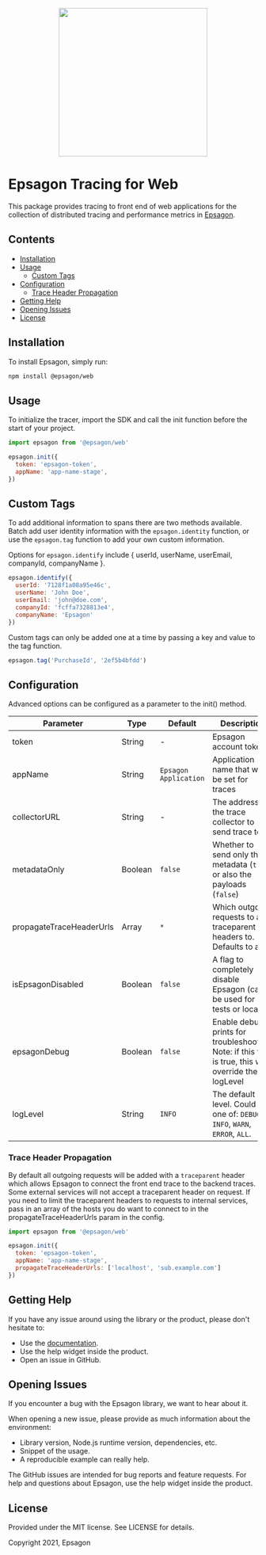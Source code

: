 
<p align="center">
  <a href="https://epsagon.com" target="_blank" align="center">
    <img src="https://cdn2.hubspot.net/hubfs/4636301/Positive%20RGB_Logo%20Horizontal%20-01.svg" width="300">
  </a>
  <br />
</p>

# Epsagon Tracing for Web

This package provides tracing to front end of web applications for the collection of distributed tracing and performance metrics in [Epsagon](https://app.epsagon.com/?utm_source=github).

## Contents

- [Installation](#installation)
- [Usage](#usage)
  - [Custom Tags](#custom-tags)
- [Configuration](#configuration)
  - [Trace Header Propagation](#trace-header-propagation)
- [Getting Help](#getting-help)
- [Opening Issues](#opening-issues)
- [License](#license)

## Installation

To install Epsagon, simply run:
```sh
npm install @epsagon/web
```

## Usage

To initialize the tracer, import the SDK and call the init function before the start of your project.

```javascript
import epsagon from '@epsagon/web'

epsagon.init({
  token: 'epsagon-token',
  appName: 'app-name-stage',
})
```

## Custom Tags

To add additional information to spans there are two methods available. Batch add user identity information with the ```epsagon.identity``` function, or use the ```epsagon.tag``` function to add your own custom information.

Options for ```epsagon.identify``` include { userId, userName, userEmail, companyId, companyName }.

```js
epsagon.identify({
  userId: '7128f1a08a95e46c', 
  userName: 'John Doe', 
  userEmail: 'john@doe.com',
  companyId: 'fcffa7328813e4', 
  companyName: 'Epsagon'
})

```

Custom tags can only be added one at a time by passing a key and value to the tag function.

```js
epsagon.tag('PurchaseId', '2ef5b4bfdd')
```

## Configuration

Advanced options can be configured as a parameter to the init() method.

|Parameter          |Type   |Default      |Description                                                                        |
|-------------------|-------|-------------|-----------------------------------------------------------------------------------|
|token              |String |-            |Epsagon account token                                                              |
|appName            |String |`Epsagon Application`|Application name that will be set for traces                                       |
|collectorURL       |String |-|The address of the trace collector to send trace to                                       |
|metadataOnly       |Boolean|`false`       |Whether to send only the metadata (`true`) or also the payloads (`false`)          |
|propagateTraceHeaderUrls       |Array|`*`       |Which outgoing requests to add traceparent headers to. Defaults to all.          |
|isEpsagonDisabled       |Boolean|`false`       |A flag to completely disable Epsagon (can be used for tests or locally)         |
|epsagonDebug       |Boolean|`false`       |Enable debug prints for troubleshooting. Note: if this flag is true, this will override the logLevel|
|logLevel       |String|`INFO`       |The default Log level. Could be one of: ```DEBUG```, ```INFO```, ```WARN```, ```ERROR```, ```ALL```.|


### Trace Header Propagation
By default all outgoing requests will be added with a `traceparent` header which allows Epsagon to connect the front end trace to the backend traces. Some external services will not accept a traceparent header on request. If you need to limit the traceparent headers to requests to internal services, pass in an array of the hosts you do want to connect to in the propagateTraceHeaderUrls param in the config.

```javascript
import epsagon from '@epsagon/web'

epsagon.init({
  token: 'epsagon-token',
  appName: 'app-name-stage',
  propagateTraceHeaderUrls: ['localhost', 'sub.example.com']
})
```

## Getting Help

If you have any issue around using the library or the product, please don't hesitate to:

* Use the [documentation](https://docs.epsagon.com).
* Use the help widget inside the product.
* Open an issue in GitHub.


## Opening Issues

If you encounter a bug with the Epsagon library, we want to hear about it.

When opening a new issue, please provide as much information about the environment:
* Library version, Node.js runtime version, dependencies, etc.
* Snippet of the usage.
* A reproducible example can really help.

The GitHub issues are intended for bug reports and feature requests.
For help and questions about Epsagon, use the help widget inside the product.


## License

Provided under the MIT license. See LICENSE for details.

Copyright 2021, Epsagon


